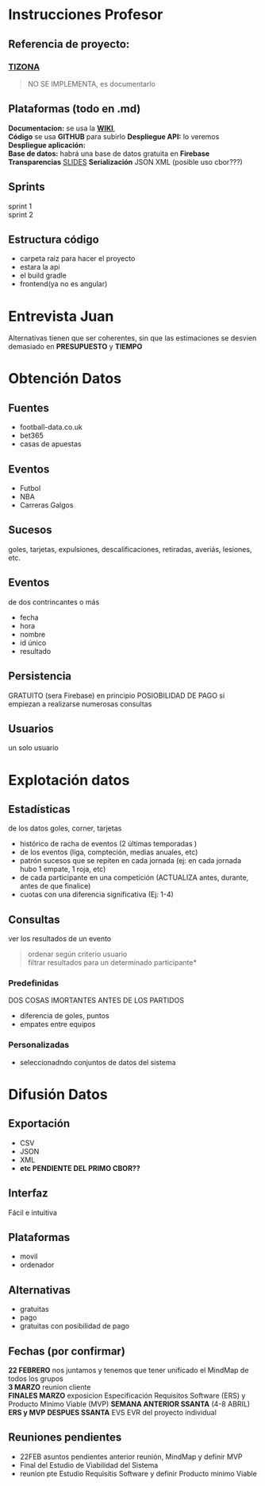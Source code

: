 # Instrucciones Profesor
## Referencia de proyecto:
### [TIZONA](https://git.institutomilitar.com/proyectos-finales/tizona/-/blob/master/README.md)
> NO SE IMPLEMENTA, es documentarlo

## Plataformas (todo en .md)
**Documentacion:** se usa la [**WIKI**](https://git.institutomilitar.com/aGir18/datosdeportivosdim44/-/wikis/2.%20EVS/2.1.%20Requisitos),  
**Código** se usa **GITHUB** para subirlo
**Despliegue API:** lo veremos
**Despliegue aplicación:**  
**Base de datos:** habrá una base de datos gratuita en **Firebase**  
**Transparencias** [SLIDES](https://slides.com/)
**Serialización** JSON XML (posible uso cbor???)

## Sprints
sprint 1  
sprint 2

## Estructura código
+ carpeta raiz para hacer el proyecto  
+   estara la api  
+   el build gradle  
+   frontend(ya no es angular)  


# Entrevista Juan
Alternativas tienen que ser coherentes, sin que las estimaciones se desvien demasiado en **PRESUPUESTO** y **TIEMPO** 

# Obtención Datos

## Fuentes
+ football-data.co.uk  
+ bet365  
+ casas de apuestas  

## Eventos
+ Futbol  
+ NBA  
+ Carreras Galgos 

## Sucesos
goles, tarjetas, expulsiones, descalificaciones, retiradas, averiás, lesiones, etc.

## Eventos
de dos contrincantes o más 
+ fecha
+ hora
+ nombre
+ id único
+ resultado

## Persistencia
GRATUITO (sera Firebase) en principio
POSIOBILIDAD DE PAGO si empiezan a realizarse numerosas consultas

## Usuarios
un solo usuario

# Explotación datos

## Estadísticas
 de los datos goles, corner, tarjetas  
+ histórico de racha de eventos (2 últimas temporadas )
+ de los eventos (liga, compteción, medias anuales, etc)
+ patrón sucesos que se repiten en cada jornada (ej: en cada jornada hubo 1 empate, 1 roja, etc)
+ de cada participante en una competición (ACTUALIZA antes, durante, antes de que finalice)
+ cuotas con una diferencia significativa (Ej: 1-4)

## Consultas
ver los resultados de un evento  
> ordenar según criterio usuario  
  filtrar resultados para un determinado participante*
  
  
### Predefinidas
DOS COSAS IMORTANTES ANTES DE LOS PARTIDOS
 + diferencia de goles, puntos
 + empates entre equipos  

### Personalizadas
+ seleccionadndo conjuntos de datos del sistema

# Difusión Datos

## Exportación
+ CSV
+ JSON
+ XML
+ **etc PENDIENTE DEL PRIMO CBOR??**

## Interfaz
Fácil e intuitiva

## Plataformas
+ movil
+ ordenador

## Alternativas
+ gratuitas
+ pago
+ gratuitas con posibilidad de pago

## Fechas (por confirmar)
**22 FEBRERO** nos juntamos y tenemos que tener unificado el MindMap de todos los grupos  
**3 MARZO** reunion cliente  
**FINALES MARZO** exposicion Especificación Requisitos Software (ERS) y Producto Minimo Viable (MVP) 
**SEMANA ANTERIOR SSANTA** (4-8 ABRIL) **ERS y MVP** 
**DESPUES SSANTA** EVS EVR del proyecto individual

## Reuniones pendientes
+ 22FEB asuntos pendientes anterior reunión, MindMap y definir MVP
+ Final del Estudio de Viabilidad del Sistema
+ reunion pte Estudio Requisitis Software y definir Producto minimo Viable




